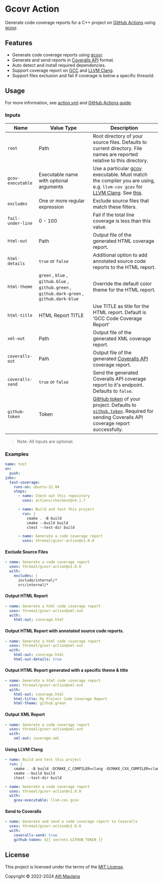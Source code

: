 # Gcovr Action

Generate code coverage reports for a C++ project on [GitHub Actions](https://github.com/features/actions) using [gcovr](https://gcovr.com/en/stable/).

## Features

- Generate code coverage reports using [gcovr](https://gcovr.com/en/stable/).
- Generate and send reports in [Coveralls API](https://docs.coveralls.io/api-introduction) format.
- Auto detect and install required dependencies.
- Support coverage report on [GCC](https://gcc.gnu.org/) and [LLVM Clang](https://clang.llvm.org/).
- Support files exclusion and fail if coverage is below a specific thresold.

## Usage

For more information, see [action.yml](./action.yml) and [GitHub Actions guide](https://docs.github.com/en/actions/learn-github-actions/understanding-github-actions).

### Inputs

| Name | Value Type | Description |
| --- | --- | --- |
| `root` | Path | Root directory of your source files. Defaults to current directory. File names are reported relative to this directory. |
| `gcov-executable` | Executable name with optional arguments | Use a particular [gcov](https://gcc.gnu.org/onlinedocs/gcc/Gcov.html) executable. Must match the compiler you are using, e.g. `llvm-cov gcov` for [LLVM Clang](https://clang.llvm.org/). See [this](https://gcovr.com/en/stable/guide/compiling.html#choosing-the-right-gcov-executable). |
| `excludes` | One or more regular expression | Exclude source files that match these filters. |
| `fail-under-line` | 0 - 100 | Fail if the total line coverage is less than this value. |
| `html-out` | Path | Output file of the generated HTML coverage report. |
| `html-details` | `true` or `false`  | Additional option to add annotated source code reports to the HTML report. |
| `html-theme` | `green` , `blue` , `github.blue` , `github.green` , `github.dark-green` , `github.dark-blue` | Override the default color theme for the HTML report. |
| `html-title` | HTML Report TITLE  | Use TITLE as title for the HTML report. Default is ‘GCC Code Coverage Report’ |
| `xml-out` | Path | Output file of the generated XML coverage report. |
| `coveralls-out` | Path | Output file of the generated [Coveralls API](https://docs.coveralls.io/api-introduction) coverage report. |
| `coveralls-send` | `true` or `false` | Send the generated Coveralls API coverage report to it's endpoint. Defaults to `false`. |
| `github-token` | Token | [GitHub token](https://docs.github.com/en/actions/security-guides/automatic-token-authentication) of your project. Defaults to [`github.token`](https://docs.github.com/en/actions/security-guides/automatic-token-authentication). Required for sending Coveralls API coverage report successfully. |

> Note: All inputs are optional.

### Examples

```yaml
name: test
on:
  push:
jobs:
  test-coverage:
    runs-on: ubuntu-22.04
    steps:
      - name: Check out this repository
        uses: actions/checkout@v4.1.7

      - name: Build and test this project
        run: |
          cmake . -B build
          cmake --build build
          ctest --test-dir build

      - name: Generate a code coverage report
        uses: threeal/gcovr-action@v1.0.0
```

#### Exclude Source Files

```yaml
- name: Generate a code coverage report
  uses: threeal/gcovr-action@v1.0.0
  with:
    excludes: |
      include/internal/*
      src/internal/*
```

#### Output HTML Report

```yaml
- name: Generate a html code coverage report
  uses: threeal/gcovr-action@xml-out
  with:
    html-out: coverage.html
```

#### Output HTML Report with annotated source code reports.

```yaml
- name: Generate a html code coverage report
  uses: threeal/gcovr-action@xml-out
  with:
    html-out: coverage.html
    html-out-details: true
```

#### Output HTML Report generated with a specific theme & title

```yaml
- name: Generate a html code coverage report
  uses: threeal/gcovr-action@xml-out
  with:
    html-out: coverage.html
    html-title: My Project Code Coverage Report
    html-theme: github.green
```

#### Output XML Report

```yaml
- name: Generate a code coverage report
  uses: threeal/gcovr-action@xml-out
  with:
    xml-out: coverage.xml
```

#### Using LLVM Clang

```yaml
- name: Build and test this project
  run: |
    cmake . -B build -DCMAKE_C_COMPILER=clang -DCMAKE_CXX_COMPILER=clang++
    cmake --build build
    ctest --test-dir build

- name: Generate a code coverage report
  uses: threeal/gcovr-action@v1.0.0
  with:
    gcov-executable: llvm-cov gcov
```

#### Send to Coveralls

```yaml
- name: Generate and send a code coverage report to Coveralls
  uses: threeal/gcovr-action@v1.0.0
  with:
    coveralls-send: true
    github-token: ${{ secrets.GITHUB_TOKEN }}
```

## License

This project is licensed under the terms of the [MIT License](./LICENSE).

Copyright © 2022-2024 [Alfi Maulana](https://github.com/threeal/)
